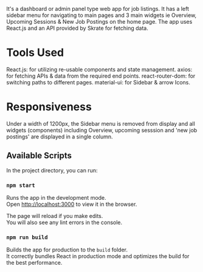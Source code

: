 It's a dashboard or admin panel type web app for job listings. It has a left sidebar menu for navigating to main pages and 3 main widgets ie Overview, Upcoming Sessions & New Job Postings on the home page. The app uses React.js and an API provided by Skrate for fetching data.

# Tools Used

React.js: for utilizing re-usable components and state management.
axios: for fetching APIs & data from the required end points.
react-router-dom: for switching paths to different pages.
material-ui: for Sidebar & arrow Icons.

# Responsiveness

Under a width of 1200px, the Sidebar menu is removed from display and all widgets (components) including Overview, upcoming sesssion and 'new job postings' are displayed in a single column.

## Available Scripts

In the project directory, you can run:

### `npm start`

Runs the app in the development mode.\
Open [http://localhost:3000](http://localhost:3000) to view it in the browser.

The page will reload if you make edits.\
You will also see any lint errors in the console.

### `npm run build`

Builds the app for production to the `build` folder.\
It correctly bundles React in production mode and optimizes the build for the best performance.

